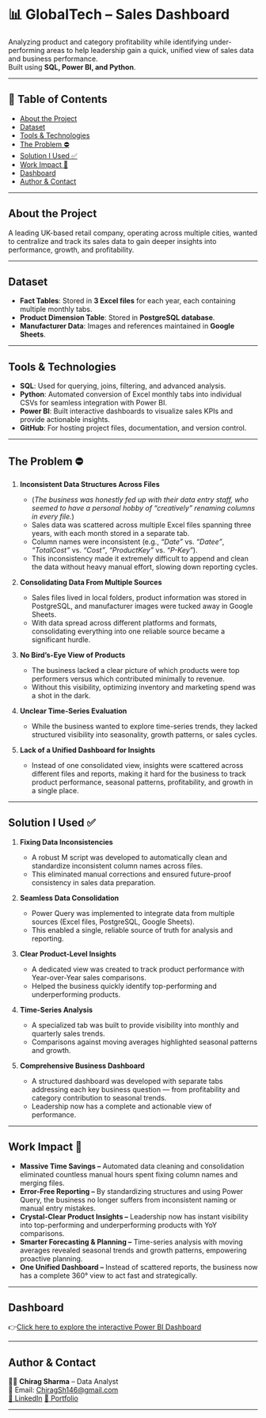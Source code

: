 # 📊 GlobalTech – Sales Dashboard
Analyzing product and category profitability while identifying under-performing areas to help leadership gain a quick, unified view of sales data and business performance.  
Built using **SQL, Power BI, and Python**.

---

## 📌 Table of Contents
- [About the Project](#about-the-project)
- [Dataset](#dataset)
- [Tools & Technologies](#tools--technologies)
- [The Problem ⛔](#the-problem-)
- [Solution I Used ✅](#solution-i-used-)
- [Work Impact 🚀](#work-impact-)
- [Dashboard](#dashboard)
- [Author & Contact](#author--contact)

---

## About the Project
A leading UK-based retail company, operating across multiple cities, wanted to centralize and track its sales data to gain deeper insights into performance, growth, and profitability.

---

## Dataset
- **Fact Tables**: Stored in **3 Excel files** for each year, each containing multiple monthly tabs.  
- **Product Dimension Table**: Stored in **PostgreSQL database**.  
- **Manufacturer Data**: Images and references maintained in **Google Sheets**.    

---

## Tools & Technologies
- **SQL**: Used for querying, joins, filtering, and advanced analysis.  
- **Python**: Automated conversion of Excel monthly tabs into individual CSVs for seamless integration with Power BI.  
- **Power BI**: Built interactive dashboards to visualize sales KPIs and provide actionable insights.  
- **GitHub**: For hosting project files, documentation, and version control.  

---

## The Problem ⛔
1. **Inconsistent Data Structures Across Files**  
   - (*The business was honestly fed up with their data entry staff, who seemed to have a personal hobby of “creatively” renaming columns in every file.*)  
   - Sales data was scattered across multiple Excel files spanning three years, with each month stored in a separate tab.  
   - Column names were inconsistent (e.g., *“Date”* vs. *“Datee”*, *“TotalCost”* vs. *“Cost”*, *“ProductKey”* vs. *“P-Key”*).  
   - This inconsistency made it extremely difficult to append and clean the data without heavy manual effort, slowing down reporting cycles.

2. **Consolidating Data From Multiple Sources**  
   - Sales files lived in local folders, product information was stored in PostgreSQL, and manufacturer images were tucked away in Google Sheets.  
   - With data spread across different platforms and formats, consolidating everything into one reliable source became a significant hurdle.

3. **No Bird’s-Eye View of Products**  
   - The business lacked a clear picture of which products were top performers versus which contributed minimally to revenue.  
   - Without this visibility, optimizing inventory and marketing spend was a shot in the dark.

4. **Unclear Time-Series Evaluation**  
   - While the business wanted to explore time-series trends, they lacked structured visibility into seasonality, growth patterns, or sales cycles.

5. **Lack of a Unified Dashboard for Insights**  
   - Instead of one consolidated view, insights were scattered across different files and reports, making it hard for the business to track product performance, seasonal patterns, profitability, and growth in a single place.

---

## Solution I Used ✅
1. **Fixing Data Inconsistencies**  
   - A robust M script was developed to automatically clean and standardize inconsistent column names across files.  
   - This eliminated manual corrections and ensured future-proof consistency in sales data preparation.

2. **Seamless Data Consolidation**  
   - Power Query was implemented to integrate data from multiple sources (Excel files, PostgreSQL, Google Sheets).  
   - This enabled a single, reliable source of truth for analysis and reporting.

3. **Clear Product-Level Insights**  
   - A dedicated view was created to track product performance with Year-over-Year sales comparisons.  
   - Helped the business quickly identify top-performing and underperforming products.

4. **Time-Series Analysis**  
   - A specialized tab was built to provide visibility into monthly and quarterly sales trends.  
   - Comparisons against moving averages highlighted seasonal patterns and growth.

5. **Comprehensive Business Dashboard**  
   - A structured dashboard was developed with separate tabs addressing each key business question — from profitability and category contribution to seasonal trends.  
   - Leadership now has a complete and actionable view of performance.

---

## Work Impact 🚀
- **Massive Time Savings –** Automated data cleaning and consolidation eliminated countless manual hours spent fixing column names and merging files.  
- **Error-Free Reporting –** By standardizing structures and using Power Query, the business no longer suffers from inconsistent naming or manual entry mistakes.  
- **Crystal-Clear Product Insights –** Leadership now has instant visibility into top-performing and underperforming products with YoY comparisons.  
- **Smarter Forecasting & Planning –** Time-series analysis with moving averages revealed seasonal trends and growth patterns, empowering proactive planning.  
- **One Unified Dashboard –** Instead of scattered reports, the business now has a complete 360° view to act fast and strategically.

---

## Dashboard
👉[Click here to explore the interactive Power BI Dashboard](https://app.powerbi.com/view?r=eyJrIjoiZGY2NjRmYTYtODg0My00ZjA1LThjOTYtYzMyOGJhYTgxZjU0IiwidCI6IjYyZWE2YjA3LWY5YzUtNDk2My1hYWFhLWJjYmQ2YjhkNjFlZSJ9)  
 

---

## Author & Contact
👨‍💻 **Chirag Sharma** – Data Analyst  
📧 Email: ChiragSh146@gmail.com  
<a href="https://www.linkedin.com/in/chirag-sharma-cc1/" target="_blank">🔗 LinkedIn</a>
<a href="https://www.linkedin.com/in/chirag-sharma-cc1/" target="_blank">🔗 Portfolio</a>

---



